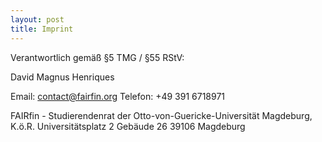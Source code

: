 ```yaml
---
layout: post
title: Imprint
---
```


Verantwortlich gemäß §5 TMG / §55 RStV:

David Magnus Henriques

Email: contact@fairfin.org
Telefon: +49 391 6718971

FAIRfin - Studierendenrat der Otto-von-Guericke-Universität Magdeburg, K.ö.R.
Universitätsplatz 2
Gebäude 26
39106 Magdeburg

